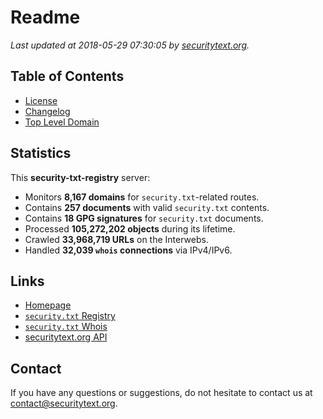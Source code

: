 # Readme

_Last updated at 2018-05-29 07:30:05 by [securitytext.org](https://securitytext.org)._

## Table of Contents

* [License](LICENSE.md)
* [Changelog](CHANGELOG.md)
* [Top Level Domain](TLD.md)

## Statistics

This **security-txt-registry** server:

* Monitors **8,167 domains** for `security.txt`-related routes.
* Contains **257 documents** with valid `security.txt` contents.
* Contains **18 GPG signatures** for `security.txt` documents.
* Processed **105,272,202 objects** during its lifetime.
* Crawled **33,968,719 URLs** on the Interwebs.
* Handled **32,039 `whois` connections** via IPv4/IPv6.

## Links

* [Homepage](https://securitytext.org)
* [`security.txt` Registry](https://registry.securitytext.org)
* [`security.txt` Whois](https://whois.securitytext.org)
* [securitytext.org API](https://registry.securitytext.org)

## Contact

If you have any questions or suggestions, do not hesitate to contact us at contact@securitytext.org.
